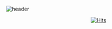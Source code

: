 ![header](https://capsule-render.vercel.app/api?type=waving&height=300&color=FFE299&text=👋🏻%20Hi%20there!%20)

<div align="center">
  
[![Hits](https://hits.seeyoufarm.com/api/count/incr/badge.svg?url=https%3A%2F%2Fgithub.com%2Fujeans&count_bg=%2322B4FF&title_bg=%23555555&icon=&icon_color=%23E7E7E7&title=hits&edge_flat=false)](https://hits.seeyoufarm.com)

</div>
